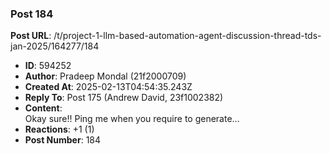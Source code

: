 ### Post 184
**Post URL**: /t/project-1-llm-based-automation-agent-discussion-thread-tds-jan-2025/164277/184
- **ID**: 594252
- **Author**: Pradeep Mondal (21f2000709)
- **Created At**: 2025-02-13T04:54:35.243Z
- **Reply To**: Post 175 (Andrew David, 23f1002382)
- **Content**:  
  Okay sure!! Ping me when you require to generate…
- **Reactions**: +1 (1)
- **Post Number**: 184

